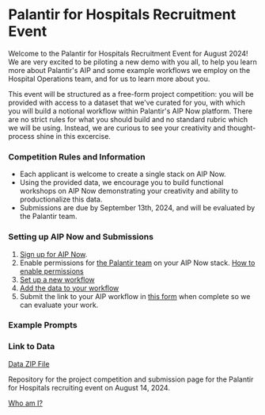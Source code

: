 # Palantir for Hospitals Recruitment Event
Welcome to the Palantir for Hospitals Recruitment Event for August 2024! We are very excited to be piloting a new demo with you all, to help you learn more about Palantir's AIP and some example workflows we employ on the Hospital Operations team, and for us to learn more about you.

This event will be structured as a free-form project competition: you will be provided with access to a dataset that we've curated for you, with which you will build a notional workflow within Palantir's AIP Now platform. There are no strict rules for what you should build and no standard rubric which we will be using. Instead, we are curious to see your creativity and thought-process shine in this excercise.

### Competition Rules and Information
- Each applicant is welcome to create a single stack on AIP Now.
- Using the provided data, we encourage you to build functional workshops on AIP Now demonstrating your creativity and ability to productionalize this data.
- Submissions are due by September 13th, 2024, and will be evaluated by the Palantir team.

### Setting up AIP Now and Submissions
1. [Sign up for AIP Now](https://signup.palantirfoundry.com/signup?signupPermitCode=BUILD_WITH_AIP&tracking-code=build.palantir.com).
2. Enable permissions for [the Palantir team](./misc/palantir_emails.txt) on your AIP Now stack. [How to enable permissions](./info/permissions.md)
3. [Set up a new workflow]()
4. [Add the data to your workflow]()
5. Submit the link to your AIP workflow in [this form]() when complete so we can evaluate your work.

### Example Prompts

### Link to Data
[Data ZIP File](./data/extract.zip)

Repository for the project competition and submission page for the Palantir for Hospitals recruiting event on August 14, 2024.

[Who am I?](https://en.wikipedia.org/wiki/Zelus)
